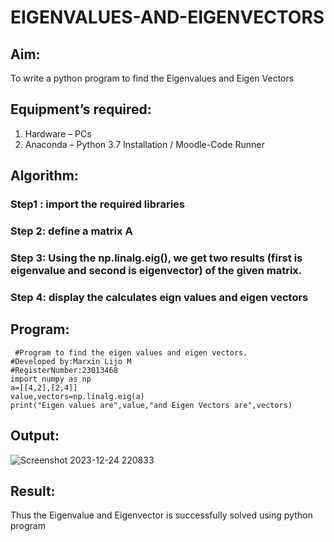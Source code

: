 # EIGENVALUES-AND-EIGENVECTORS
## Aim:
To write a python program to find the Eigenvalues and Eigen Vectors
## Equipment’s required:
1. 	Hardware – PCs
2. 	Anaconda – Python 3.7 Installation / Moodle-Code Runner
## Algorithm:
### Step1 : import the required libraries
### Step 2: define a matrix A
### Step 3: Using the np.linalg.eig(),  we get two results (first is eigenvalue and second is eigenvector) of the given matrix.
### Step 4: display the calculates eign values and eigen vectors

## Program:
```
 #Program to find the eigen values and eigen vectors.
#Developed by:Marxin Lijo M
#RegisterNumber:23013468
import numpy as np
a=[[4,2],[2,4]]
value,vectors=np.linalg.eig(a)
print("Eigen values are",value,"and Eigen Vectors are",vectors)
```
## Output:
![Screenshot 2023-12-24 220833](https://github.com/MARXINLIJO/EIGENVALUES-AND-EIGENVECTORS/assets/145742540/8659bbe4-a097-4000-9831-0cb5d5e56707)

## Result:
Thus the Eigenvalue and Eigenvector is successfully solved using python program
